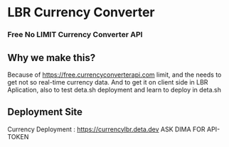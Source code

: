 # LBR Currency Converter
### Free No LIMIT Currency Converter API
## Why we make this?
Because of https://free.currencyconverterapi.com limit, and the needs to get not so real-time currency data. And to get it on client side in LBR Aplication, also to test deta.sh deployment and learn to deploy in deta.sh
## Deployment Site
Currency Deployment : https://currencylbr.deta.dev
ASK DIMA FOR API-TOKEN
